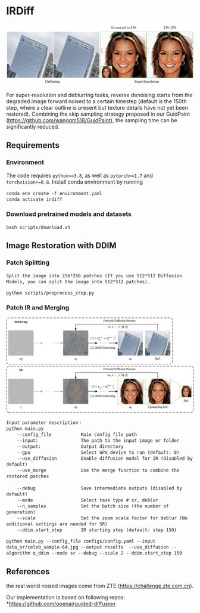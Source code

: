 # IRDiff
<img src="assets/绘图1.jpg">

For super-resolution and deblurring tasks, reverse denoising starts from the degraded image forward noised to a certain timestep (default is the 150th step, where a clear outline is present but texture details have not yet been restored). Combining the skip sampling strategy proposed in our GuidPaint (https://github.com/wangqm518/GuidPaint), the sampling time can be significantly reduced.

## Requirements
### Environment
The code requires `python>=3.8`, as well as `pytorch>=1.7` and `torchvision>=0.8`.
Install conda environment by running
```
conda env create -f environment.yaml
conda activate irdiff
```

### Download pretrained models and datasets
```shell
bash scripts/download.sh
```

## Image Restoration with DDIM
### Patch Splitting
```text
Split the image into 256*256 patches (If you use 512*512 Diffusion Models, you can split the image into 512*512 patches).
```
```shell
python scripts/preprocess_crop.py
```
### Patch IR and Merging
<img src="assets/绘图2.jpg">

```text
Input parameter description：
python main.py
    --config_file           Main config file path
    --input:                The path to the input image or folder
    --output:               Output directory
    --gpu                   Select GPU device to run (default: 0)
    --use_diffusion         Enable diffusion model for IR (disabled by default)
    --use_merge             Use the merge function to combine the restored patches
    
    --debug                 Save intermediate outputs (disabled by default)
    --mode                  Select task type # sr, deblur
    --n_samples             Set the batch size (the number of generation)
    --scale                 Set the zoom scale factor for deblur (No additional settings are needed for SR)
    --ddim.start_step       IR starting step (default: step 150)
```

```shell
python main.py --config_file configs/config.yaml --input data_sr/celeb_sample-64.jpg --output results  --use_diffusion --algorithm o_ddim --mode sr --debug --scale 2 --ddim.start_step 150 
```

## References
the real world noised images come from ZTE (https://challenge.zte.com.cn).

Our implementation is based on following repos:
*https://github.com/openai/guided-diffusion
